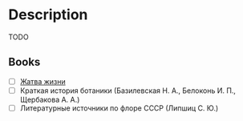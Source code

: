 # Description

TODO


## Books

- [ ] [Жатва жизни](https://www.livelib.ru/book/1001157123-zhatva-zhizni-lyuter-berbank)
- [ ] Краткая история ботаники (Базилевская Н. А., Белоконь И. П., Щербакова А. А.)
- [ ] Литературные источники по флоре СССР (Липшиц С. Ю.)
